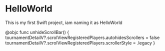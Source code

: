 # HelloWorld
This is my first Swift project, iam naming it as HelloWorld

@objc func unhideScrollBar() {
        tournamentDetailV?.scrolViewRegisteredPlayers.autohidesScrollers = false
        tournamentDetailV?.scrolViewRegisteredPlayers.scrollerStyle = .legacy
    }
